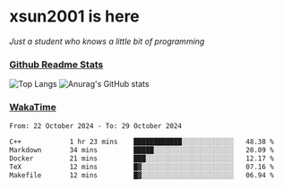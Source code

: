 # xsun2001 is here

*Just a student who knows a little bit of programming*

### [Github Readme Stats](https://github.com/anuraghazra/github-readme-stats)

![Top Langs](https://github-readme-stats.vercel.app/api/top-langs/?username=xsun2001&layout=compact&theme=radical) ![Anurag's GitHub stats](https://github-readme-stats.vercel.app/api?username=xsun2001&show_icons=true&theme=radical)

### [WakaTime](https://wakatime.com)

<!--START_SECTION:waka-->

```txt
From: 22 October 2024 - To: 29 October 2024

C++            1 hr 23 mins    ████████████░░░░░░░░░░░░░   48.38 %
Markdown       34 mins         █████░░░░░░░░░░░░░░░░░░░░   20.09 %
Docker         21 mins         ███░░░░░░░░░░░░░░░░░░░░░░   12.17 %
TeX            12 mins         █▓░░░░░░░░░░░░░░░░░░░░░░░   07.16 %
Makefile       12 mins         █▓░░░░░░░░░░░░░░░░░░░░░░░   06.94 %
```

<!--END_SECTION:waka-->
